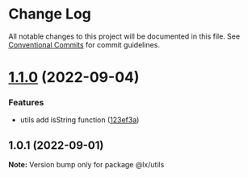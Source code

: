 # Change Log

All notable changes to this project will be documented in this file.
See [Conventional Commits](https://conventionalcommits.org) for commit guidelines.

# [1.1.0](https://github.com/PeopleWhoListenToStories/lx-lib/compare/@lx/utils@1.0.1...@lx/utils@1.1.0) (2022-09-04)


### Features

* utils add isString function ([123ef3a](https://github.com/PeopleWhoListenToStories/lx-lib/commit/123ef3aea139cd336891e5ef738bb2f1cdcb70cf))





## 1.0.1 (2022-09-01)

**Note:** Version bump only for package @lx/utils
